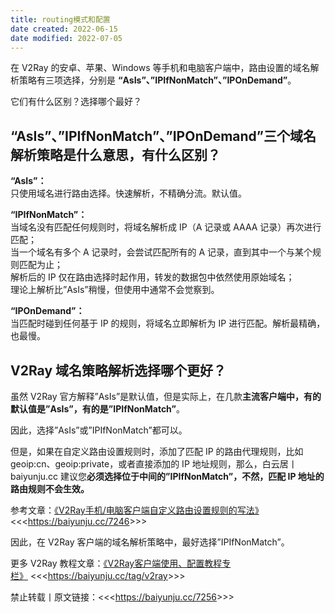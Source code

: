 ```yaml
---
title: routing模式和配置
date created: 2022-06-15
date modified: 2022-07-05
---
```

在 V2Ray 的安卓、苹果、Windows 等手机和电脑客户端中，路由设置的域名解析策略有三项选择，分别是 **“AsIs”、”IPIfNonMatch”、”IPOnDemand”**。

它们有什么区别？选择哪个最好？

## “AsIs”、”IPIfNonMatch”、”IPOnDemand”三个域名解析策略是什么意思，有什么区别？

**“AsIs”：**  
只使用域名进行路由选择。快速解析，不精确分流。默认值。

**“IPIfNonMatch”：**  
当域名没有匹配任何规则时，将域名解析成 IP（A 记录或 AAAA 记录）再次进行匹配；  
当一个域名有多个 A 记录时，会尝试匹配所有的 A 记录，直到其中一个与某个规则匹配为止；  
解析后的 IP 仅在路由选择时起作用，转发的数据包中依然使用原始域名；  
理论上解析比”AsIs”稍慢，但使用中通常不会觉察到。

**“IPOnDemand”：**  
当匹配时碰到任何基于 IP 的规则，将域名立即解析为 IP 进行匹配。解析最精确，也最慢。

## V2Ray 域名策略解析选择哪个更好？

虽然 V2Ray 官方解释”AsIs”是默认值，但是实际上，在几款**主流客户端中，有的默认值是”AsIs”，有的是”IPIfNonMatch”**。

因此，选择”AsIs”或”IPIfNonMatch”都可以。

但是，如果在自定义路由设置规则时，添加了匹配 IP 的路由代理规则，比如 geoip:cn、geoip:private，或者直接添加的 IP 地址规则，那么，白云居丨 baiyunju.cc 建议您**必须选择位于中间的”IPIfNonMatch”，不然，匹配 IP 地址的路由规则不会生效。**

参考文章：[《V2Ray手机/电脑客户端自定义路由设置规则的写法》](https://baiyunju.cc/7246)　<<<<https://baiyunju.cc/7246>>>>

因此，在 V2Ray 客户端的域名解析策略中，最好选择”IPIfNonMatch”。

更多 V2Ray 教程文章：[《V2Ray客户端使用、配置教程专栏》](https://baiyunju.cc/tag/v2ray) <<<<https://baiyunju.cc/tag/v2ray>>>>

禁止转载丨原文链接：<<<<https://baiyunju.cc/7256>>>>
